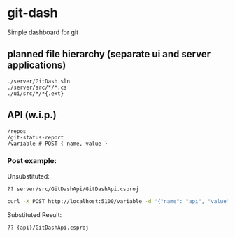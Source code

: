 # git-dash

Simple dashboard for git

## planned file hierarchy (separate ui and server applications)

```
./server/GitDash.sln
./server/src/*/*.cs
./ui/src/*/*{.ext}
```

## API (w.i.p.)

```
/repos
/git-status-report
/variable # POST { name, value }
```

### Post example:

Unsubstituted:

```
?? server/src/GitDashApi/GitDashApi.csproj
```


```sh
curl -X POST http://localhost:5100/variable -d '{"name": "api", "value": "server/src/GitDashApi"}' -H "Content-Type: application/json"
```

Substituted Result:

```
?? {api}/GitDashApi.csproj
```

